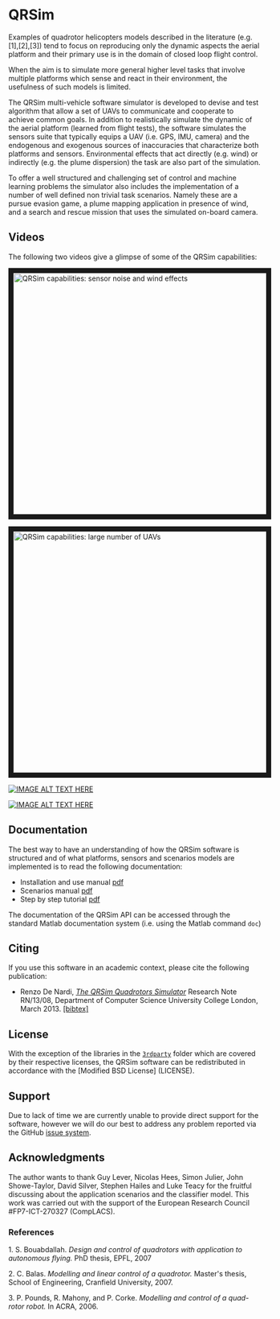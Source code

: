 QRSim
=====

Examples of quadrotor helicopters models described in the literature (e.g. [1],[2],[3]) tend to focus on reproducing only the dynamic aspects the aerial platform and their
primary use is in the domain of closed loop flight control. 

When the aim is to simulate more general higher level tasks that involve multiple platforms which sense and react in their environment, the usefulness of such models is limited.

The QRSim multi-vehicle software simulator is developed to devise and test algorithm that allow a set of UAVs to communicate and cooperate to achieve common goals. In addition to realistically simulate the dynamic of the aerial platform (learned from flight tests), the software simulates the sensors suite that typically equips a UAV (i.e. GPS, IMU, camera) and the endogenous and exogenous sources of inaccuracies that characterize both platforms and sensors. Environmental effects that act directly (e.g. wind) or indirectly (e.g. the plume dispersion) the task are also part of the simulation.

To offer a well structured and challenging set of control and machine learning problems the simulator also includes the implementation of a number of well defined non trivial task scenarios. Namely these are a pursue evasion game, a plume mapping application in presence of wind, and a search and rescue mission that uses the simulated on-board camera.

## Videos

The following two videos give a glimpse of some of the QRSim capabilities:  

<a href="http://www.youtube.com/watch?feature=player_embedded&v=5ka4tP0z2RQ
" target="_blank"><img src="https://raw.github.com/UCL-CompLACS/qrsim/blob/master/doc/YoutubeVideo1.jpg" 
alt="QRSim capabilities: sensor noise and wind effects" width="640" height="480" border="10" /></a>

<a href="http://www.youtube.com/watch?feature=player_embedded&v=SjOaX4Z0iLk
" target="_blank"><img src="https://raw.github.com/UCL-CompLACS/qrsim/blob/master/doc/YoutubeVideo2.png" 
alt="QRSim capabilities: large number of UAVs" width="640" height="480" border="10" /></a>

[![IMAGE ALT TEXT HERE](https://raw.github.com/UCL-CompLACS/qrsim/blob/master/doc/YoutubeVideo1.jpg)](http://www.youtube.com/watch?v=5ka4tP0z2RQ)

[![IMAGE ALT TEXT HERE](http://img.youtube.com/vi/5ka4tP0z2RQ/0.jpg)](http://www.youtube.com/watch?v=SjOaX4Z0iLk)

## Documentation
The best way to have an understanding of how the QRSim software is structured and of what platforms, sensors and scenarios models are implemented is to read the following documentation:

* Installation and use manual [pdf](doc/manual.pdf)
* Scenarios manual [pdf](doc/scenarios.pdf)
* Step by step tutorial [pdf](doc/tutorial.pdf) 

The documentation of the QRSim API can be accessed through the standard Matlab documentation system (i.e. using the Matlab command `doc`) 

## Citing
If you use this software in an academic context, please cite the following publication:

* Renzo De Nardi, <a href="http://www0.cs.ucl.ac.uk/staff/R.DeNardi/DeNardi2013rn.pdf">_The QRSim Quadrotors Simulator_<a/> Research Note RN/13/08, Department of Computer Science University College London, March 2013. [ [bibtex] ](doc/qrsimcite.bib)

## License
With the exception of the libraries in the [`3rdparty`](3rdparty) folder which are covered by their respective licenses, the QRSim software can be redistributed in accordance with the [Modified BSD License] (LICENSE).

## Support
Due to lack of time we are currently unable to provide direct support for the software, however we will do our best to address any problem reported via the GitHub <a href="https://github.com/UCL-CompLACS/qrsim/issues"> issue system<a/>.  

## Acknowledgments
The author wants to thank Guy Lever, Nicolas Hees, Simon Julier, John Showe-Taylor, David Silver, Stephen Hailes and Luke Teacy for the fruitful discussing about the application scenarios and the classifier model. This work was carried out with the support of the European Research Council \#FP7-ICT-270327 (CompLACS).


### References
1.<a id="one"></a>  S. Bouabdallah. _Design and control of quadrotors with application to autonomous flying._ PhD thesis, EPFL, 2007

2.<a id="two"></a>  C. Balas. _Modelling and linear control of a quadrotor._ Master's thesis, School of
Engineering, Cranfield University, 2007.

3.<a id="three"></a>  P. Pounds, R. Mahony, and P. Corke. _Modelling and control of a quad-rotor robot._
In ACRA, 2006.




